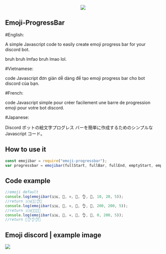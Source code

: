 <p align="center">
  <img src="https://user-images.githubusercontent.com/90708399/202263148-13193bf4-4c1d-4671-9159-8d3c850d18ca.jpg">
</p>

## Emoji-ProgressBar
#English:

A simple Javascript code to easily create emoji progress bar for your discord bot.

bruh bruh lmfao bruh lmao lol.

#Vietnamese:

code Javascript đơn giản dễ dàng để tạo emoji progress bar cho bot discord của bạn.

#French:

code Javascript simple pour créer facilement une barre de progression emoji pour votre bot discord.

#Japanese:

Discord ボットの絵文字プログレス バーを簡単に作成するためのシンプルな Javascript コード。

## How to use it

```javascript
const emojibar = require("emoji-progressbar");
var progressbar = emojibar(fullStart, fullBar, fullEnd, emptyStart, emptyBar, emptyEnd, value, maxValue, size);
```

## Code example
```js
//emoji default
console.log(emojibar(🇻🇳, 🐸, 💀, 🗿, 👌, 🙏, 10, 20, 5));
//return 🇻🇳🐸🐸👌🙏
console.log(emojibar(🇻🇳, 🐸, 💀, 🗿, 👌, 🙏, 200, 200, 5));
//return 🇻🇳🐸🐸🐸💀
console.log(emojibar(🇻🇳, 🐸, 💀, 🗿, 👌, 🙏, 0, 200, 5));
//return 🗿👌👌👌🙏
```
## Emoji discord | example image
<p align="left">
<img src="https://user-images.githubusercontent.com/90708399/202264437-4de9a537-0841-4410-b602-e9eff99828fc.JPG">
</p>

